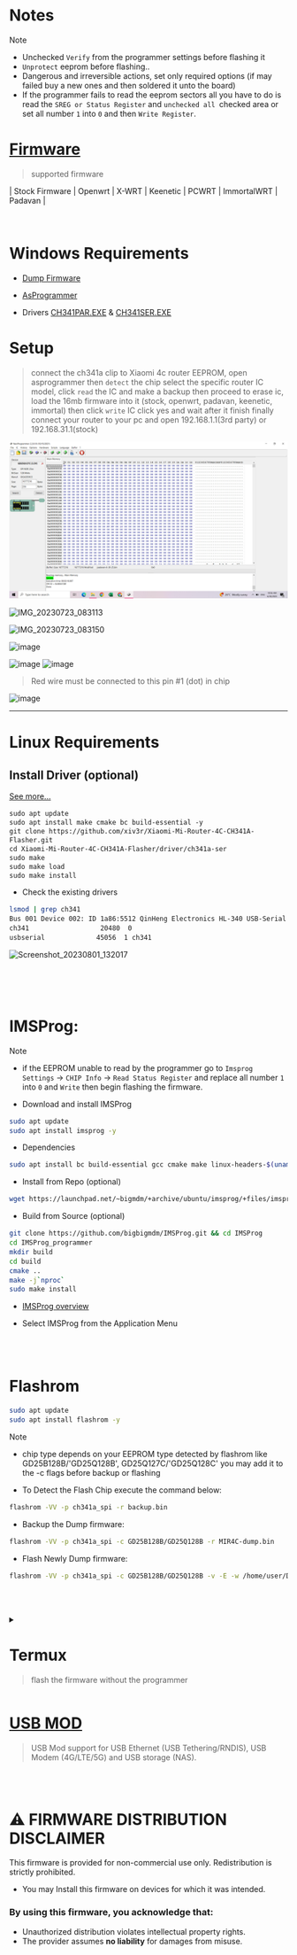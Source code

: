 # Notes
> [!Note]
> - Unchecked `Verify` from the programmer settings before flashing it
> - `Unprotect` eeprom before flashing..
> - Dangerous and irreversible actions, set only required options (if may failed buy a new ones and then soldered it unto the board)
> - If the programmer fails to read the eeprom sectors all you have to do is read the `SREG or Status Register` and `unchecked all `checked area or set all number `1` into `0` and then `Write Register`.

# [Firmware](https://github.com/xiv3r/Xiaomi-Mi-Router-4C-CH341A-Flasher/releases/tag/V1)
> supported firmware

| Stock Firmware | Openwrt | X-WRT | Keenetic | PCWRT | ImmortalWRT | Padavan |

<br>

# Windows Requirements

- [Dump Firmware](https://github.com/xiv3r/Xiaomi-Router-4C-CH341A-flasher/releases/tag/V1)

- [AsProgrammer](https://github.com/nofeletru/UsbAsp-flash/releases)

- Drivers [CH341PAR.EXE](https://raw.githubusercontent.com/xiv3r/Xiaomi-Mi-Router-4C-CH341A-Flasher/main/CH341PAR.EXE) & [CH341SER.EXE](https://raw.githubusercontent.com/xiv3r/Xiaomi-Mi-Router-4C-CH341A-Flasher/main/CH341SER.EXE)

# Setup
> connect the ch341a clip to Xiaomi 4c router EEPROM, open asprogrammer then `detect` the chip select the specific router IC model, click `read` the IC and make a backup then proceed to erase ic, load the 16mb firmware into it (stock, openwrt, padavan, keenetic, immortal) then click `write` IC click yes and wait after it finish finally connect your router to your pc and open 192.168.1.1(3rd party) or 192.168.31.1(stock)

![image](https://github.com/xiv3r/Xiaomi-Mi-Router-4C-CH341A-Flasher/blob/main/src/prog.png)


![IMG_20230723_083113](https://github.com/xiv3r/Xiaomi-Router-4C-CH34A-flash-firmware/assets/117867334/8c399a16-f7a1-4e77-b900-d4bfa674f79d)


![IMG_20230723_083150](https://github.com/xiv3r/Xiaomi-Router-4C-CH34A-flash-firmware/assets/117867334/bf2053cc-a585-41b9-b8a0-b150ddcbd87e)


![image](https://github.com/xiv3r/Xiaomi-Router-4C-CH34A-flash-firmware/assets/117867334/32c84a15-dd5d-43b0-87b1-6be5aeccad41)

![image](https://github.com/xiv3r/Xiaomi-Router-4C-CH34A-flash-firmware/assets/117867334/76807418-5626-4829-a0f4-aebe305701ba)
![image](https://github.com/xiv3r/Xiaomi-Router-4C-CH34A-flash-firmware/assets/117867334/5621d78b-b314-4ba8-8fec-1badffd65141)

> Red wire must be connected to this pin #1 (dot) in chip

![image](https://github.com/xiv3r/Xiaomi-Router-4C-CH34A-flash-firmware/assets/117867334/466c5aad-61c9-498a-bd1e-c9171fe64c86)


--------------------
# Linux Requirements

## Install Driver (optional)
[See more...](https://github.com/WCHSoftGroup/ch341ser_linux)
```
sudo apt update
sudo apt install make cmake bc build-essential -y
git clone https://github.com/xiv3r/Xiaomi-Mi-Router-4C-CH341A-Flasher.git
cd Xiaomi-Mi-Router-4C-CH341A-Flasher/driver/ch341a-ser
sudo make
sudo make load
sudo make install
```
- Check the existing drivers
```sh
lsmod | grep ch341
Bus 001 Device 002: ID 1a86:5512 QinHeng Electronics HL-340 USB-Serial adapter
ch341                  20480  0
usbserial             45056  1 ch341
```
![Screenshot_20230801_132017](https://github.com/xiv3r/Xiaomi-Router-4C-CH341A-flasher/assets/117867334/fc367842-6724-4f66-80a5-6409bd93190b)

<br><br></br>

# IMSProg:

> [!Note]
> - if the EEPROM unable to read by the programmer go to `Imsprog Settings` -> `CHIP Info` -> `Read Status Register` and replace all number `1` into `0` and `Write` then begin flashing the firmware.

- Download and install IMSProg
```sh
sudo apt update
sudo apt install imsprog -y
```

- Dependencies
```sh
sudo apt install bc build-essential gcc cmake make linux-headers-$(uname -r) cmake g++ libusb-1.0-0-dev qtbase5-dev qttools5-dev pkgconf systemd-dev udev zenity wget -y
```
- Install from Repo (optional)
```sh
wget https://launchpad.net/~bigmdm/+archive/ubuntu/imsprog/+files/imsprog_1.4.4-4_amd64.deb -O imsprog.deb && sudo dpkg -i imsprog.deb && sudo apt --fix-broken install -y && sudo dpkg --configure -a
```
- Build from Source (optional)
```sh
git clone https://github.com/bigbigmdm/IMSProg.git && cd IMSProg
cd IMSProg_programmer
mkdir build
cd build
cmake ..
make -j`nproc`
sudo make install
```
- [IMSProg overview](https://github.com/bigbigmdm/IMSProg)

- Select IMSProg from the Application Menu

<br>
<br>

# Flashrom
```sh
sudo apt update
sudo apt install flashrom -y
```

> [!Note]
> - chip type depends on your EEPROM type detected by flashrom like GD25B128B/'GD25Q128B', GD25Q127C/'GD25Q128C' you may add it to the -c flags before backup or flashing

- To Detect the Flash Chip execute the command below:
```sh
flashrom -VV -p ch341a_spi -r backup.bin
```
- Backup the Dump firmware: 
```sh
flashrom -VV -p ch341a_spi -c GD25B128B/GD25Q128B -r MIR4C-dump.bin
```
- Flash Newly Dump firmware:
```sh
flashrom -VV -p ch341a_spi -c GD25B128B/GD25Q128B -v -E -w /home/user/Downloads/MIR4C-dump.bin
```
<br><br>


<details><summary>
 
# Termux
> flash the firmware without the programmer 

</summary>

## Requirements
- Access Point Router/CPE (Wired Bridge) (required) if `ALL` exist in the MTD partition tables
- CH341A Programmer (optional) if there's no `ALL` existed in the MTD partition tables
- Termux

• Dependencies:
```sh
apt update && apt upgrade -y && apt install git wget curl python3 python-pip inetutils -y
```
## Notes
> [!Note]
> - To check mtd partitions `cat /proc/mtd`
> - If mtd `ALL` partition is found you can flash it easily, if not otherwise flash the eeprom with CH341a programmer
> - MTD `ALL` Partition can flash all 16MB dump firmware from the download section
> - Keenetic Breed `Programmer Firmware` can Flash all 16MB dump firmware from the download section
> - All 16MB firmware dump are stable for transitioning
> - You can use wget, scp, http fileserver to import firmware into `/tmp` directory and flash

## way to import the firmware
> opt 1
  - `cd storage/downloads && scp 16mb_firmware.bin root@192.168.1.1:/tmp`
> opt 2
  - `cd storage/downloads && python3 -m http.server` (dhcp ip assign):8000 e.g: `wget 192.168.1.111:8000/16mb_firmware.bin`
> opt 3
  - `cd /tmp && wget https://github.com/xiv3r/Xiaomi-Mi-Router-4C-CH341A-Flasher/releases/download/V1/Full-KeeneticOS_4.1.7_MOD.bin`
## Flash
  - `mtd -e ALL -r write /tmp/16mb_firmware.bin ALL`

<br><br>

## Transition from Stock to other Firmware
• Using my Modified version of openwrt-invasion
```sh
termux-setup-storage && pkg update && pkg upgrade && pkg install curl && curl https://raw.githubusercontent.com/xiv3r/termux-openwrt-invasion/refs/heads/main/openwrt-invasion.sh | sh && cd openwrt-invasion
```

• `Reset` the Xiaomi 4C Router and configure with a password of `12345678`
```sh
python3 remote_command_execution_vulnerability.py
```

• Getting root access via Telnet
```sh
 telnet 192.168.31.1
```
  - login:`root`
  - password:`root`

- Download the firmware from [Here!](https://github.com/xiv3r/Xiaomi-Mi-Router-4C-CH341A-Flasher/releases/download/V1/)
   - e.g
```sh
cd /tmp && wget -O Keenetic.bin https://github.com/xiv3r/Xiaomi-Mi-Router-4C-CH341A-Flasher/releases/download/V1/Full-KeeneticOS_4.1.7_MOD.bin
```
## Flash
```sh
mtd -e ALL -r write /tmp/keenetic.bin ALL
```
- Wait for 15 minutes until the reboot will prompted
- Goto [192.168.1.1](http://192.168.1.1/)

## Openwrt/Xwrt/Immortalwrt/Pcwrt to Keenetic and other Firmware
- Import the [Xiaomi_4C_Router_Breed.bin](https://github.com/xiv3r/Xiaomi-Mi-Router-4C-CH341A-Flasher/blob/main/Xiaomi_4C_Router_Breed_Env_Variables.bin)
```sh
telnet 192.168.1.1
```
   - user:`root`
   - pass:`your admin password`
 
- Bootloader breed installation
```sh 
opkg update && opkg install kmod-mtd-rw && insmod mtd-rw i_want_a_brick=1
```
```sh
cd /tmp && wget -O breed.bin https://github.com/xiv3r/Xiaomi-Mi-Router-4C-CH341A-Flasher/blob/main/Xiaomi_4C_Router_Breed_Env_Variables.bin
```
## Flash
```sh
mtd -r write /tmp/breed.bin bootloader
```
- Router will reboot
- Goto 👉 [192.68.1.1](http://192.168.1.1) > `upgrade` > `Programmer firmware` > import `keenetic 16MB dump` from download 
<img src="https://github.com/xiv3r/Xiaomi-Mi-Router-4C-CH341A-Flasher/blob/main/src/backup.jpg">

- Unchecked `skip bootloader`
- Unchecked `skip eeprom`
- Upload

`OpenWRT WiFi tx power mod to 30dBm`
```sh
wget -qO- https://raw.githubusercontent.com/xiv3r/20dBm-30dBm-Xiaomi-Mi-4C-Router-Mod/refs/heads/main/mtd2-mod.sh | sh
```
<br><br>

## Keenetic to Openwrt and other Firmware
- Hold the reset button for 5 seconds while powering on the router
- Goto 👉[192.168.1.1](http://192.168.1.1) > `upgrade` > `programmer firmware` > import `openwrt 16MB dump` from download
<img src="https://github.com/xiv3r/Xiaomi-Mi-Router-4C-CH341A-Flasher/blob/main/src/backup.jpg">

- Unchecked `skip bootloader`
- Unchecked `skip eeprom`
- Apply

## Padavan to other Firmware
- `telnet 192.168.1.1` and login your credentials
- Import `16mb dump firmware.bin` to `/tmp`
- e.g ` cd /tmp && wget -O keenetic.bin https://github.com/xiv3r/Xiaomi-Mi-Router-4C-CH341A-Flasher/releases/download/V1/Full-KeeneticOS_4.1.7_MOD.bin`
## Flash
```sh
mtd -e ALL -r write /tmp/keenetic.bin ALL
```
</details>

# [USB MOD](https://github.com/xiv3r/Xiaomi-Mi-Router-4C-CH341A-Flasher/blob/main/src/USB-MOD.jpg)
> USB Mod support for USB Ethernet (USB Tethering/RNDIS), USB Modem (4G/LTE/5G) and USB storage (NAS).

<br><br>

# ⚠️ FIRMWARE DISTRIBUTION DISCLAIMER
This firmware is provided for non-commercial use only. Redistribution is strictly prohibited.
- You may Install this firmware on devices for which it was intended.  

### By using this firmware, you acknowledge that:  
- Unauthorized distribution violates intellectual property rights.  
- The provider assumes **no liability** for damages from misuse.  
